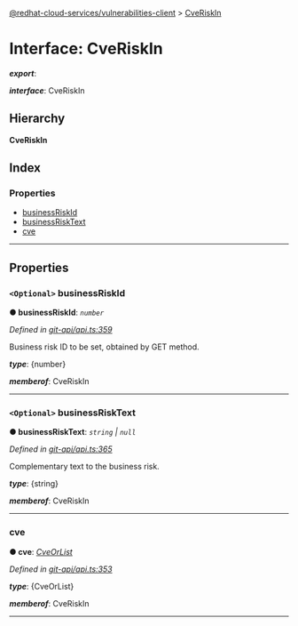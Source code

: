 [@redhat-cloud-services/vulnerabilities-client](../README.md) > [CveRiskIn](../interfaces/cveriskin.md)

# Interface: CveRiskIn

*__export__*: 

*__interface__*: CveRiskIn

## Hierarchy

**CveRiskIn**

## Index

### Properties

* [businessRiskId](cveriskin.md#businessriskid)
* [businessRiskText](cveriskin.md#businessrisktext)
* [cve](cveriskin.md#cve)

---

## Properties

<a id="businessriskid"></a>

### `<Optional>` businessRiskId

**● businessRiskId**: *`number`*

*Defined in [git-api/api.ts:359](https://github.com/RedHatInsights/javascript-clients/blob/master/packages/vulnerabilities/git-api/api.ts#L359)*

Business risk ID to be set, obtained by GET method.

*__type__*: {number}

*__memberof__*: CveRiskIn

___
<a id="businessrisktext"></a>

### `<Optional>` businessRiskText

**● businessRiskText**: *`string` \| `null`*

*Defined in [git-api/api.ts:365](https://github.com/RedHatInsights/javascript-clients/blob/master/packages/vulnerabilities/git-api/api.ts#L365)*

Complementary text to the business risk.

*__type__*: {string}

*__memberof__*: CveRiskIn

___
<a id="cve"></a>

###  cve

**● cve**: *[CveOrList](cveorlist.md)*

*Defined in [git-api/api.ts:353](https://github.com/RedHatInsights/javascript-clients/blob/master/packages/vulnerabilities/git-api/api.ts#L353)*

*__type__*: {CveOrList}

*__memberof__*: CveRiskIn

___

